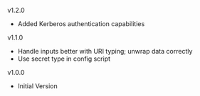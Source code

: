 v1.2.0
- Added Kerberos authentication capabilities

v1.1.0
- Handle inputs better with URI typing; unwrap data correctly
- Use secret type in config script

v1.0.0
- Initial Version